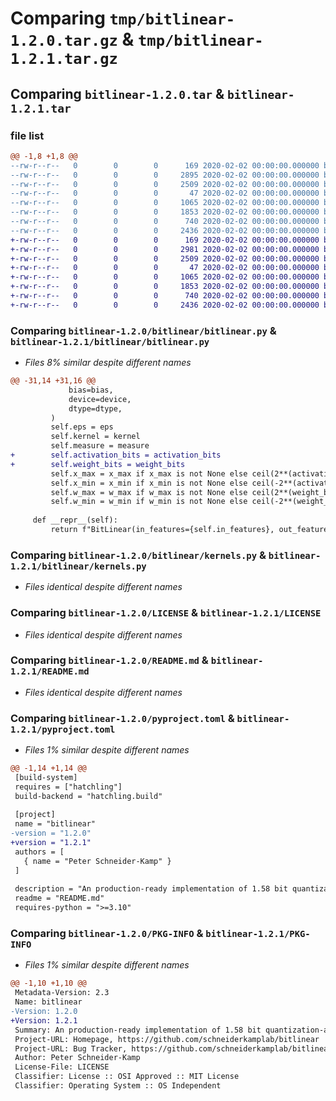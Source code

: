 # Comparing `tmp/bitlinear-1.2.0.tar.gz` & `tmp/bitlinear-1.2.1.tar.gz`

## Comparing `bitlinear-1.2.0.tar` & `bitlinear-1.2.1.tar`

### file list

```diff
@@ -1,8 +1,8 @@
--rw-r--r--   0        0        0      169 2020-02-02 00:00:00.000000 bitlinear-1.2.0/bitlinear/__init__.py
--rw-r--r--   0        0        0     2895 2020-02-02 00:00:00.000000 bitlinear-1.2.0/bitlinear/bitlinear.py
--rw-r--r--   0        0        0     2509 2020-02-02 00:00:00.000000 bitlinear-1.2.0/bitlinear/kernels.py
--rw-r--r--   0        0        0       47 2020-02-02 00:00:00.000000 bitlinear-1.2.0/.gitignore
--rw-r--r--   0        0        0     1065 2020-02-02 00:00:00.000000 bitlinear-1.2.0/LICENSE
--rw-r--r--   0        0        0     1853 2020-02-02 00:00:00.000000 bitlinear-1.2.0/README.md
--rw-r--r--   0        0        0      740 2020-02-02 00:00:00.000000 bitlinear-1.2.0/pyproject.toml
--rw-r--r--   0        0        0     2436 2020-02-02 00:00:00.000000 bitlinear-1.2.0/PKG-INFO
+-rw-r--r--   0        0        0      169 2020-02-02 00:00:00.000000 bitlinear-1.2.1/bitlinear/__init__.py
+-rw-r--r--   0        0        0     2981 2020-02-02 00:00:00.000000 bitlinear-1.2.1/bitlinear/bitlinear.py
+-rw-r--r--   0        0        0     2509 2020-02-02 00:00:00.000000 bitlinear-1.2.1/bitlinear/kernels.py
+-rw-r--r--   0        0        0       47 2020-02-02 00:00:00.000000 bitlinear-1.2.1/.gitignore
+-rw-r--r--   0        0        0     1065 2020-02-02 00:00:00.000000 bitlinear-1.2.1/LICENSE
+-rw-r--r--   0        0        0     1853 2020-02-02 00:00:00.000000 bitlinear-1.2.1/README.md
+-rw-r--r--   0        0        0      740 2020-02-02 00:00:00.000000 bitlinear-1.2.1/pyproject.toml
+-rw-r--r--   0        0        0     2436 2020-02-02 00:00:00.000000 bitlinear-1.2.1/PKG-INFO
```

### Comparing `bitlinear-1.2.0/bitlinear/bitlinear.py` & `bitlinear-1.2.1/bitlinear/bitlinear.py`

 * *Files 8% similar despite different names*

```diff
@@ -31,14 +31,16 @@
             bias=bias,
             device=device,
             dtype=dtype,
         )
         self.eps = eps
         self.kernel = kernel
         self.measure = measure
+        self.activation_bits = activation_bits
+        self.weight_bits = weight_bits
         self.x_max = x_max if x_max is not None else ceil(2**(activation_bits-1)-1)
         self.x_min = x_min if x_min is not None else ceil(-2**(activation_bits-1))
         self.w_max = w_max if w_max is not None else ceil(2**(weight_bits-1)-1)
         self.w_min = w_min if w_min is not None else ceil(-2**(weight_bits-1))
 
     def __repr__(self):
         return f"BitLinear(in_features={self.in_features}, out_features={self.out_features}, bias={self.bias is not None}, eps={self.eps}, weight_bits={self.weight_bits}, activation_bits={self.activation_bits}, x_max={self.x_max}, x_min={self.x_min}, w_max={self.w_max}, w_min={self.w_min}, kernel={self.kernel}, measure={self.measure})"
```

### Comparing `bitlinear-1.2.0/bitlinear/kernels.py` & `bitlinear-1.2.1/bitlinear/kernels.py`

 * *Files identical despite different names*

### Comparing `bitlinear-1.2.0/LICENSE` & `bitlinear-1.2.1/LICENSE`

 * *Files identical despite different names*

### Comparing `bitlinear-1.2.0/README.md` & `bitlinear-1.2.1/README.md`

 * *Files identical despite different names*

### Comparing `bitlinear-1.2.0/pyproject.toml` & `bitlinear-1.2.1/pyproject.toml`

 * *Files 1% similar despite different names*

```diff
@@ -1,14 +1,14 @@
 [build-system]
 requires = ["hatchling"]
 build-backend = "hatchling.build"
 
 [project]
 name = "bitlinear"
-version = "1.2.0"
+version = "1.2.1"
 authors = [
   { name = "Peter Schneider-Kamp" }
 ]
 
 description = "An production-ready implementation of 1.58 bit quantization-aware training and inference."
 readme = "README.md"
 requires-python = ">=3.10"
```

### Comparing `bitlinear-1.2.0/PKG-INFO` & `bitlinear-1.2.1/PKG-INFO`

 * *Files 1% similar despite different names*

```diff
@@ -1,10 +1,10 @@
 Metadata-Version: 2.3
 Name: bitlinear
-Version: 1.2.0
+Version: 1.2.1
 Summary: An production-ready implementation of 1.58 bit quantization-aware training and inference.
 Project-URL: Homepage, https://github.com/schneiderkamplab/bitlinear
 Project-URL: Bug Tracker, https://github.com/schneiderkamplab/bitlinear/issues
 Author: Peter Schneider-Kamp
 License-File: LICENSE
 Classifier: License :: OSI Approved :: MIT License
 Classifier: Operating System :: OS Independent
```


